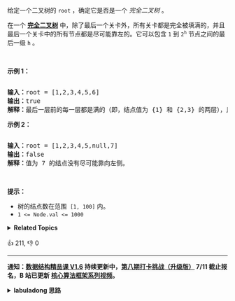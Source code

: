 <p>给定一个二叉树的<meta charset="UTF-8" />&nbsp;<code>root</code>&nbsp;，确定它是否是一个&nbsp;<em>完全二叉树</em>&nbsp;。</p>

<p>在一个&nbsp;<strong><a href="https://baike.baidu.com/item/完全二叉树/7773232?fr=aladdin" target="_blank">完全二叉树</a></strong>&nbsp;中，除了最后一个关卡外，所有关卡都是完全被填满的，并且最后一个关卡中的所有节点都是尽可能靠左的。它可以包含<meta charset="UTF-8" />&nbsp;<code>1</code>&nbsp;到<meta charset="UTF-8" />&nbsp;<code>2<sup>h</sup></code>&nbsp;节点之间的最后一级 <code>h</code> 。</p>

<p>&nbsp;</p>

<p><strong>示例 1：</strong></p>

<p><img alt="" src="https://assets.leetcode-cn.com/aliyun-lc-upload/uploads/2018/12/15/complete-binary-tree-1.png" /></p>

<pre>
<strong>输入：</strong>root = [1,2,3,4,5,6]
<strong>输出：</strong>true
<strong>解释：</strong>最后一层前的每一层都是满的（即，结点值为 {1} 和 {2,3} 的两层），且最后一层中的所有结点（{4,5,6}）都尽可能地向左。
</pre>

<p><strong>示例 2：</strong></p>

<p><strong><img alt="" src="https://assets.leetcode-cn.com/aliyun-lc-upload/uploads/2018/12/15/complete-binary-tree-2.png" /></strong></p>

<pre>
<strong>输入：</strong>root = [1,2,3,4,5,null,7]
<strong>输出：</strong>false
<strong>解释：</strong>值为 7 的结点没有尽可能靠向左侧。
</pre>

<p>&nbsp;</p>

<p><strong>提示：</strong></p>

<ul>
	<li>树的结点数在范围 <meta charset="UTF-8" />&nbsp;<code>[1, 100]</code>&nbsp;内。</li>
	<li><code>1 &lt;= Node.val &lt;= 1000</code></li>
</ul>
<details><summary><strong>Related Topics</strong></summary>树 | 广度优先搜索 | 二叉树</details><br>

<div>👍 211, 👎 0</div>

<div id="labuladong"><hr>

**通知：[数据结构精品课 V1.6](https://aep.h5.xeknow.com/s/1XJHEO) 持续更新中，[第八期打卡挑战（升级版）](https://mp.weixin.qq.com/s/eUG2OOzY3k_ZTz-CFvtv5Q) 7/11 截止报名，B 站已更新 [核心算法框架系列视频](https://space.bilibili.com/14089380/channel/series)。**

<details><summary><strong>labuladong 思路</strong></summary>

## 基本思路

这题的关键是对完全二叉树特性的理解，**如果按照 BFS 层序遍历的方式遍历完全二叉树，队列最后留下的应该都是空指针**：

![](https://labuladong.github.io/algo/images/短题解/958.jpeg)

所以可以用 [102. 二叉树的层序遍历](/problems/binary-tree-level-order-traversal) 给出的层序遍历框架解决这题。

**标签：[二叉树](https://mp.weixin.qq.com/mp/appmsgalbum?__biz=MzAxODQxMDM0Mw==&action=getalbum&album_id=2121994699837177859)**

## 解法代码

```java
class Solution {
    public boolean isCompleteTree(TreeNode root) {
        Queue<TreeNode> q = new LinkedList<>();
        q.offer(root);
        // 遍历完所有非空节点时变成 true
        boolean end = false;
        // while 循环控制从上向下一层层遍历
        while (!q.isEmpty()) {
            int sz = q.size();
            // for 循环控制每一层从左向右遍历
            for (int i = 0; i < sz; i++) {
                TreeNode cur = q.poll();
                if (cur == null) {
                    // 第一次遇到 null 时 end 变成 true
                    // 如果之后的所有节点都是 null，则说明是完全二叉树
                    end = true;
                } else {
                    if (end) {
                        // end 为 true 时遇到非空节点说明不是完全二叉树
                        return false;
                    }
                    // 将下一层节点放入队列，不用判断是否非空
                    q.offer(cur.left);
                    q.offer(cur.right);
                }
            }
        }
        return true;
    }
}
```

</details>
</div>





